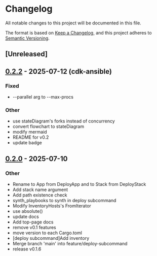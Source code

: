 # Changelog

All notable changes to this project will be documented in this file.

The format is based on [Keep a Changelog](https://keepachangelog.com/en/1.0.0/),
and this project adheres to [Semantic Versioning](https://semver.org/spec/v2.0.0.html).

## [Unreleased]
## [0.2.2](https://github.com/pollenjp/cdk-ansible/compare/cdk-ansible-v0.2.1...cdk-ansible-v0.2.2) - 2025-07-12 (cdk-ansible)

### Fixed

- --parallel arg to --max-procs

### Other

- use stateDiagram's forks instead of concurrency
- convert flowchart to stateDiagram
- modify mermaid
- README for v0.2
- update badge

## [0.2.0](https://github.com/pollenjp/cdk-ansible/compare/cdk-ansible-v0.1.5...cdk-ansible-v0.2.0) - 2025-07-10

### Other

- Rename to App from DeployApp and to Stack from DeployStack
- Add stack name argument
- Add path existence check
- synth_playbooks to synth in deploy subcommand
- Modify InventoryHosts's FromIterator
- use absolute()
- update docs
- Add top-page docs
- remove v0.1 features
- move version to each Cargo.toml
- [deploy subcommand]Add inventory
- Merge branch 'main' into feature/deploy-subcommand
- release v0.1.6
